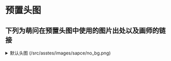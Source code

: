 # 预置头图
## 下列为萌问在预置头图中使用的图片出处以及画师的链接

<details><summary>默认头图 (/src/asstes/images/sapce/no_bg.png)</summary><br>
出处：https://www.pixiv.net/artworks/72379562<br>
画师主页:https://www.pixiv.net/users/23223750
</details>
